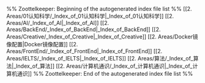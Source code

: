 %% Zoottelkeeper: Beginning of the autogenerated index file list  %%
 [[2. Areas/01认知科学/_Index_of_01认知科学|_Index_of_01认知科学]]
 [[2. Areas/AI/_Index_of_AI|_Index_of_AI]]
 [[2. Areas/BackEnd/_Index_of_BackEnd|_Index_of_BackEnd]]
 [[2. Areas/Creative/_Index_of_Creative|_Index_of_Creative]]
 [[2. Areas/Docker镜像配置|Docker镜像配置]]
 [[2. Areas/FrontEnd/_Index_of_FrontEnd|_Index_of_FrontEnd]]
 [[2. Areas/IELTS/_Index_of_IELTS|_Index_of_IELTS]]
 [[2. Areas/算法/_Index_of_算法|_Index_of_算法]]
 [[2. Areas/计算机通识/_Index_of_计算机通识|_Index_of_计算机通识]]
%% Zoottelkeeper: End of the autogenerated index file list  %%

